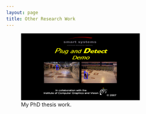 ```yaml
---
layout: page
title: Other Research Work
---
```


<figure>
  <img src="/assets/images/pnd.png" height="180" width="320" alt="Frag Image" data-alt="/assets/images/pnd.gif">
  <figcaption>My PhD thesis work.</figcaption>
</figure>
